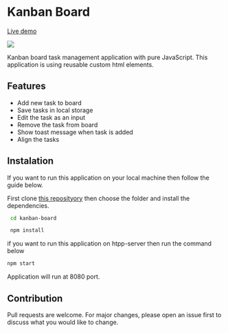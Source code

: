 # Kanban Board

[Live demo](https://kanban-vanilla.netlify.app/)

![](https://user-images.githubusercontent.com/71825314/162646144-e98a1214-b7f3-4c1d-8f52-232fac17a601.gif)

Kanban board task management application with pure JavaScript. This application is using reusable custom html elements.

## Features

- Add new task to board
- Save tasks in local storage
- Edit the task as an input
- Remove the task from board
- Show toast message when task is added
- Align the tasks

## Instalation

If you want to run this application on your local machine then follow the guide below.

First clone [this reposityory](https://github.com/mithatercann/kanban-board.git) then choose the folder and install the dependencies.

```bash
 cd kanban-board

 npm install
```

if you want to run this application on htpp-server then run the command below

```bash
npm start
```

Application will run at 8080 port.

## Contribution

Pull requests are welcome. For major changes, please open an issue first to discuss what you would like to change.
